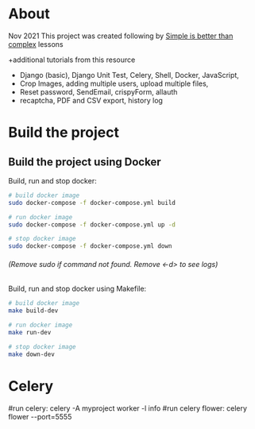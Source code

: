 # About
Nov 2021
This project was created following by [Simple is better than complex](https://simpleisbetterthancomplex.com/) lessons 

+additional tutorials from this resource


* Django (basic), Django Unit Test, Celery, Shell, Docker, JavaScript, 
* Crop Images, adding multiple users, upload multiple files, 
* Reset password, SendEmail, crispyForm, allauth
* recaptcha, PDF and CSV export, history log


# Build the project


## Build the project using Docker

Build, run and stop docker:

```bash
# build docker image
sudo docker-compose -f docker-compose.yml build

# run docker image
sudo docker-compose -f docker-compose.yml up -d

# stop docker image
sudo docker-compose -f docker-compose.yml down
```
###### (Remove sudo if command <sudo> not found. Remove <-d> to see logs)


Build, run and stop docker using Makefile:

```bash
# build docker image
make build-dev

# run docker image
make run-dev

# stop docker image
make down-dev
```


# Celery

#run celery: celery -A myproject worker -l info
#run celery flower: celery flower --port=5555